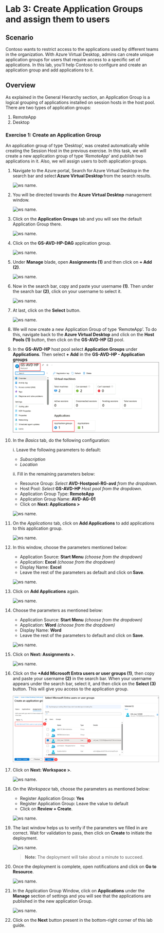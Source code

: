 # Lab 3: Create Application Groups and assign them to users

## **Scenario**

Contoso wants to restrict access to the applications used by different teams in the organization. With Azure Virtual Desktop, admins can create unique application groups for users that require access to a specific set of applications. In this lab, you’ll help Contoso to configure and create an application group and add applications to it.

## **Overview**

As explained in the General Hierarchy section, an Application Group is a logical grouping of applications installed on session hosts in the host pool. There are two types of application groups: 

1. RemoteApp 
2. Desktop 

### Exercise 1: Create an Application Group

An application group of type ‘Desktop’, was created automatically while creating the Session Host in the previous exercise. In this task, we will create a new application group of type ‘*RemoteApp*’ and publish two applications in it. Also, we will assign users to both application groups.

1. Navigate to the Azure portal, Search for Azure Virtual Desktop in the search bar and select **Azure Virtual Desktop** from the search results.

   ![ws name.](media/w1.png)

1. You will be directed towards the **Azure Virtual Desktop** management window.  

   ![ws name.](media-1/Ex3-task1-step2.png)

1. Click on the **Application Groups** tab and you will see the default Application Group there. 

   ![ws name.](media-2/applicationgroup.png)
   
1. Click on the **GS-AVD-HP-DAG** application group.

   ![ws name.](media-2/gsavd.png)
      
1. Under **Manage** blade, open **Assignments (1)** and then click on **+ Add (2)**. 

   ![ws name.](media-2/assignments.png)   
 
1. Now in the search bar, copy and paste your username **<inject key="AzureAdUserEmail" /> (1)**. Then under the search bar **(2)**, click on your username to select it.

   ![ws name.](media/w7.png)
   
1. At last, click on the **Select** button. 
 
   ![ws name.](media/w6.png) 
 
1. We will now create a new Application Group of type ‘RemoteApp’. To do this, navigate back to the **Azure Virtual Desktop** and click on the **Host Pools (1)** button, then click on the **GS-AVD-HP (2)** pool.

1. In the **GS-AVD-HP** host pool select **Application Groups** under **Applications**. Then select **+ Add** in the **GS-AVD-HP - Application groups**
  ![ws name.](media-2/lab3-2.png)

1. In the *Basics* tab, do the following configuration: 

   i. Leave the following parameters to default:
   
      - *Subscription*
      - *Location*
         
   ii. Fill in the remaining parameters below:  
   
      - Resource Group: *Select* **AVD-Hostpool-RG-avd** *from the dropdown*.
      - Host Pool: *Select* **GS-AVD-HP** *Host pool from the dropdown*.
      - Application Group Type: **RemoteApp** 
      - Application Group Name: **AVD-AG-01**
      - Click on **Next: Applications >**

      ![ws name.](media-2/createapplicationgroup.png)

1. On the *Applications* tab, click on **Add Applications** to add applications to this application group.

   ![ws name.](media/ag1.png)

1. In this window, choose the parameters mentioned below: 

    - Application Source: **Start Menu** *(choose from the dropdown)*  
    - Application: **Excel** *(choose from the dropdown)* 
    - Display Name: **Excel**
    - Leave the rest of the parameters as default and click on **Save**.
   
    ![ws name.](media-1/Ex3-task1-step11.png)
 
1. Click on **Add Applications** again. 

   ![ws name.](media/ag2.png)

1. Choose the parameters as mentioned below: 

    - Application Source: **Start Menu** *(choose from the dropdown)*   
    - Application: **Word** *(choose from the dropdown)*
    - Display Name: **Word**    
    - Leave the rest of the parameters to default and click on **Save**.  
   
   ![ws name.](media-1/Ex3-task1-step13.png)

1. Click on **Next: Assignments >**.

   ![ws name.](media/ag3.png)

1. Click on the **+Add Microsoft Entra users or user groups (1)**, then copy and paste your username **<inject key="AzureAdUserEmail" />** **(2)** in the search bar. When your username appears under the search bar, select it, and then click on the **Select (3)** button. This will give you access to the application group.
 
   ![ws name.](media/L3-E1-S16.png)

1. Click on **Next: Workspace >**.

   ![ws name.](media/ag6.png)

1. On the *Workspace* tab, choose the parameters as mentioned below:  

    - Register Application Group: **Yes**
    - Register Application Group: Leave the value to default
    - Click on **Review + Create**.

   ![ws name.](media-2/workspace1.png)

1. The last window helps us to verify if the parameters we filled in are correct. Wait for validation to pass, then click on **Create** to initiate the deployment. 

   ![ws name.](media-2/createappliction1.png)

    >**Note:** The deployment will take about a minute to succeed.

1. Once the deployment is complete, open notifications and click on **Go to Resource**. 

   ![ws name.](media/81.png)

1. In the Application Group Window, click on **Applications** under the **Manage** section of settings and you will see that the applications are published in the new application Group. 

   ![ws name.](media/uiupdate04.png)

1. Click on the **Next** button present in the bottom-right corner of this lab guide. 

